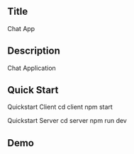 ## Title
Chat App

## Description
Chat Application

## Quick Start
Quickstart Client
cd client
npm start

Quickstart Server
cd server
npm run dev

## Demo
